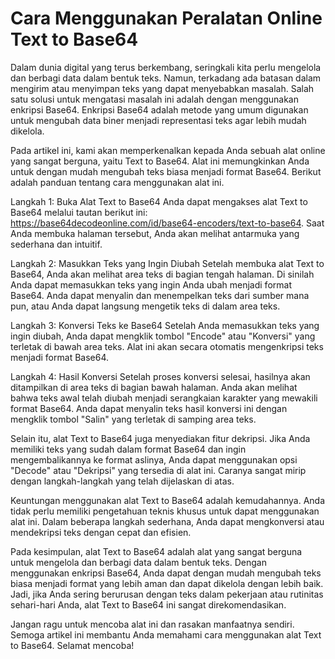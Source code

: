 Cara Menggunakan Peralatan Online Text to Base64
================================================

Dalam dunia digital yang terus berkembang, seringkali kita perlu mengelola dan berbagi data dalam bentuk teks. Namun, terkadang ada batasan dalam mengirim atau menyimpan teks yang dapat menyebabkan masalah. Salah satu solusi untuk mengatasi masalah ini adalah dengan menggunakan enkripsi Base64. Enkripsi Base64 adalah metode yang umum digunakan untuk mengubah data biner menjadi representasi teks agar lebih mudah dikelola.

Pada artikel ini, kami akan memperkenalkan kepada Anda sebuah alat online yang sangat berguna, yaitu Text to Base64. Alat ini memungkinkan Anda untuk dengan mudah mengubah teks biasa menjadi format Base64. Berikut adalah panduan tentang cara menggunakan alat ini.

Langkah 1: Buka Alat Text to Base64 Anda dapat mengakses alat Text to Base64 melalui tautan berikut ini: <https://base64decodeonline.com/id/base64-encoders/text-to-base64>. Saat Anda membuka halaman tersebut, Anda akan melihat antarmuka yang sederhana dan intuitif.

Langkah 2: Masukkan Teks yang Ingin Diubah Setelah membuka alat Text to Base64, Anda akan melihat area teks di bagian tengah halaman. Di sinilah Anda dapat memasukkan teks yang ingin Anda ubah menjadi format Base64. Anda dapat menyalin dan menempelkan teks dari sumber mana pun, atau Anda dapat langsung mengetik teks di dalam area teks.

Langkah 3: Konversi Teks ke Base64 Setelah Anda memasukkan teks yang ingin diubah, Anda dapat mengklik tombol "Encode" atau "Konversi" yang terletak di bawah area teks. Alat ini akan secara otomatis mengenkripsi teks menjadi format Base64.

Langkah 4: Hasil Konversi Setelah proses konversi selesai, hasilnya akan ditampilkan di area teks di bagian bawah halaman. Anda akan melihat bahwa teks awal telah diubah menjadi serangkaian karakter yang mewakili format Base64. Anda dapat menyalin teks hasil konversi ini dengan mengklik tombol "Salin" yang terletak di samping area teks.

Selain itu, alat Text to Base64 juga menyediakan fitur dekripsi. Jika Anda memiliki teks yang sudah dalam format Base64 dan ingin mengembalikannya ke format aslinya, Anda dapat menggunakan opsi "Decode" atau "Dekripsi" yang tersedia di alat ini. Caranya sangat mirip dengan langkah-langkah yang telah dijelaskan di atas.

Keuntungan menggunakan alat Text to Base64 adalah kemudahannya. Anda tidak perlu memiliki pengetahuan teknis khusus untuk dapat menggunakan alat ini. Dalam beberapa langkah sederhana, Anda dapat mengkonversi atau mendekripsi teks dengan cepat dan efisien.

Pada kesimpulan, alat Text to Base64 adalah alat yang sangat berguna untuk mengelola dan berbagi data dalam bentuk teks. Dengan menggunakan enkripsi Base64, Anda dapat dengan mudah mengubah teks biasa menjadi format yang lebih aman dan dapat dikelola dengan lebih baik. Jadi, jika Anda sering berurusan dengan teks dalam pekerjaan atau rutinitas sehari-hari Anda, alat Text to Base64 ini sangat direkomendasikan.

Jangan ragu untuk mencoba alat ini dan rasakan manfaatnya sendiri. Semoga artikel ini membantu Anda memahami cara menggunakan alat Text to Base64. Selamat mencoba!